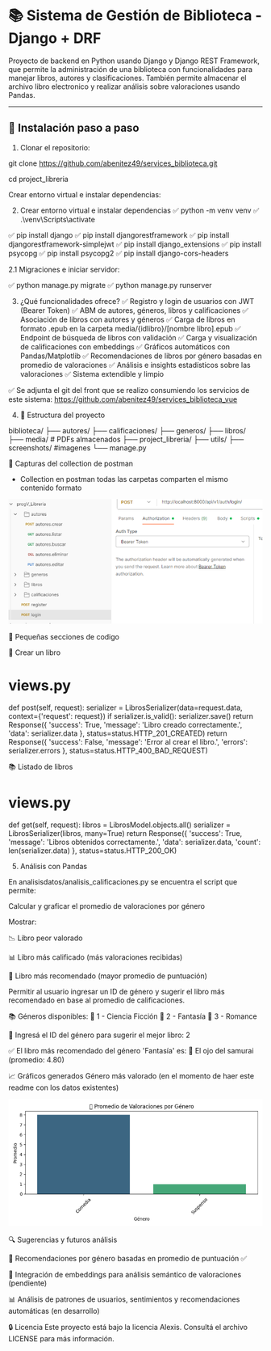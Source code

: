 # 📚 Sistema de Gestión de Biblioteca - Django + DRF

Proyecto de backend en Python usando Django y Django REST Framework, que permite la administración de una biblioteca con funcionalidades para manejar libros, autores y clasificaciones. También permite almacenar el archivo libro electronico y realizar análisis sobre valoraciones usando Pandas.

---

## 🚀 Instalación paso a paso

1. Clonar el repositorio:


git clone https://github.com/abenitez49/services_biblioteca.git

cd project_libreria

Crear entorno virtual e instalar dependencias:

2. Crear entorno virtual e instalar dependencias
✅ python -m venv venv
✅ .\venv\Scripts\activate

✅ pip install django
✅ pip install djangorestframework
✅ pip install djangorestframework-simplejwt
✅ pip install django_extensions
✅ pip install psycopg
✅ pip install psycopg2
✅ pip install django-cors-headers


2.1 Migraciones e iniciar servidor:

✅ python manage.py migrate
✅ python manage.py runserver

3. ¿Qué funcionalidades ofrece?
✅ Registro y login de usuarios con JWT (Bearer Token)
✅ ABM de autores, géneros, libros y calificaciones
✅ Asociación de libros con autores y géneros
✅ Carga de libros en formato .epub en la carpeta media/{idlibro}/[nombre libro].epub
✅ Endpoint de búsqueda de libros con validación
✅ Carga y visualización de calificaciones con embeddings
✅ Gráficos automáticos con Pandas/Matplotlib
✅ Recomendaciones de libros por género basadas en promedio de valoraciones
✅ Análisis e insights estadísticos sobre las valoraciones
✅ Sistema extendible y limpio

✅ Se adjunta el git del front que se realizo consumiendo los servicios de este sistema: https://github.com/abenitez49/services_biblioteca_vue



4. 📁 Estructura del proyecto

biblioteca/
├── autores/
├── calificaciones/
├── generos/
├── libros/
├── media/       # PDFs almacenados
├── project_libreria/
├── utils/
├── screenshots/ #imagenes
└── manage.py


📸 Capturas del collection de postman 
* Collection en postman todas las carpetas comparten el mismo contenido formato


![Captura Postman](./screenshots/postmancollection.PNG)


📸 Pequeñas secciones de codigo

📘 Crear un libro

# views.py
def post(self, request):
        serializer = LibrosSerializer(data=request.data, context={'request': request})
        if serializer.is_valid():
            serializer.save()
            return Response({
                'success': True,
                'message': 'Libro creado correctamente.',
                'data': serializer.data
            }, status=status.HTTP_201_CREATED)
        return Response({
            'success': False,
            'message': 'Error al crear el libro.',
            'errors': serializer.errors
        }, status=status.HTTP_400_BAD_REQUEST)

📚 Listado de libros

# views.py
def get(self, request):
        libros = LibrosModel.objects.all()
        serializer = LibrosSerializer(libros, many=True)
        return Response({
            'success': True,
            'message': 'Libros obtenidos correctamente.',
            'data': serializer.data,
            'count': len(serializer.data)
        }, status=status.HTTP_200_OK)



5. Análisis con Pandas

En analisisdatos/analisis_calificaciones.py se encuentra el script que permite:

Calcular y graficar el promedio de valoraciones por género

Mostrar:

📉 Libro peor valorado

📊 Libro más calificado (más valoraciones recibidas)

🌟 Libro más recomendado (mayor promedio de puntuación)

Permitir al usuario ingresar un ID de género y sugerir el libro más recomendado en base al promedio de calificaciones.

📚 Géneros disponibles:
  📘 1 - Ciencia Ficción
  📘 2 - Fantasía
  📘 3 - Romance

🔎 Ingresá el ID del género para sugerir el mejor libro: 2

✅ El libro más recomendado del género 'Fantasía' es:
📕 El ojo del samurai (promedio: 4.80)




📈 Gráficos generados
Género más valorado (en el momento de haer este readme con los datos existentes)

![Captura Grafico de valoracion](./screenshots/promedioValoracionesPorGenero.png)



🔍 Sugerencias y futuros análisis

📘 Recomendaciones por género basadas en promedio de puntuación ✅

🧠 Integración de embeddings para análisis semántico de valoraciones (pendiente)

📊 Análisis de patrones de usuarios, sentimientos y recomendaciones automáticas (en desarrollo)

🔒 Licencia
Este proyecto está bajo la licencia Alexis. Consultá el archivo LICENSE para más información.
